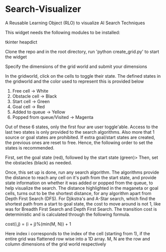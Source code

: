 # Search-Visualizer
A Reusable Learning Object (RLO) to visualize AI Search Techniques

This widget needs the following modules to be installed:

tkinter
heapdict

Clone the repo and in the root directory, run 'python create_grid.py' to start the widget

Specify the dimensions of the grid world and submit your dimensions

In the gridworld, click on the cells to toggle their state. The defined states in the gridworld and the color used to represent this is provided below

1) Free cell -> White 
2) Obstacle cell -> Black
3) Start cell -> Green
4) Goal cell -> Red
5) Added to queue -> Yellow
6) Popped from queue/Visited -> Magenta

Out of these 6 states, only the first four are user toggle'able.  Access to the last two states is only provided to the search algorithms. Also more that 1 source or goal states are prohibited. If extra goal/start states are created, the previous ones are reset to free. Hence, the following order to set the states is recommended. 

First, set the goal state (red), followed by the start state (green)> Then, set the obstacles (black) as needed.

Once, this set up is done, run any search algorithm. The algorithms provide the distance to reach any cell on it's path from the start state, and provide state information on whether it was added or popped from the queue, to help visualize the search. The distance highlighted in the maganeta or goal cells, turns out to be the shortest distance, for any algorithm apart from Depth First Search (DFS). For Djikstra's and A-Star search, which find the shortest path from a start to goal state, the cost to move around is not 1, like was for Breadth First Search and Depth First Search. The transition cost is deterministic and is calculated through the following formula.

cost(i,j) = (i + j)%(min(M, N)) + 1

Here index i corresponds to the index of the cell (starting from 1), if the entire grid was flattened row wise into a 1D array. M, N are the row and column dimensions of the grid world respectively